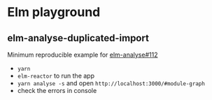 # Elm playground

## elm-analyse-duplicated-import

Minimum reproducible example for [elm-analyse#112](https://github.com/stil4m/elm-analyse/issues/112)

* `yarn`
* `elm-reactor` to run the app
* `yarn analyse -s` and open `http://localhost:3000/#module-graph`
* check the errors in console
